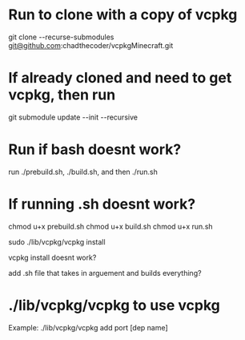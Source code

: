 # Run to clone with a copy of vcpkg
git clone --recurse-submodules git@github.com:chadthecoder/vcpkgMinecraft.git

# If already cloned and need to get vcpkg, then run
git submodule update --init --recursive

# Run if bash doesnt work?
run ./prebuild.sh, ./build.sh, and then ./run.sh

# If running .sh doesnt work?
chmod u+x prebuild.sh
chmod u+x build.sh
chmod u+x run.sh

sudo ./lib/vcpkg/vcpkg install

vcpkg install doesnt work?

add .sh file that takes in arguement and builds everything?

# ./lib/vcpkg/vcpkg to use vcpkg
Example:
    ./lib/vcpkg/vcpkg add port [dep name]